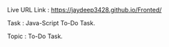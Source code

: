 Live URL Link : https://jaydeep3428.github.io/Fronted/

Task : Java-Script To-Do Task.

Topic : To-Do Task.
